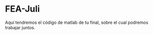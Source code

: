 # FEA-Juli
 Aquí tendremos el código de matlab de tu final, sobre el cual podremos trabajar juntos.
